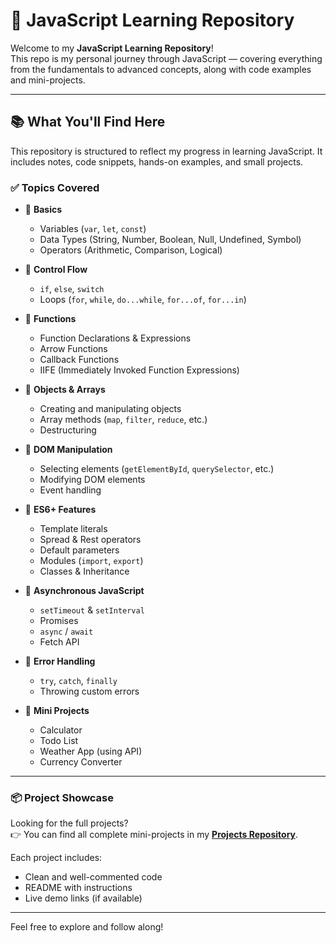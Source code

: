 # 🧠 JavaScript Learning Repository

Welcome to my **JavaScript Learning Repository**!  
This repo is my personal journey through JavaScript — covering everything from the fundamentals to advanced concepts, along with code examples and mini-projects.

---

## 📚 What You'll Find Here

This repository is structured to reflect my progress in learning JavaScript. It includes notes, code snippets, hands-on examples, and small projects.

### ✅ Topics Covered

- 🔹 **Basics**

  - Variables (`var`, `let`, `const`)
  - Data Types (String, Number, Boolean, Null, Undefined, Symbol)
  - Operators (Arithmetic, Comparison, Logical)

- 🔹 **Control Flow**

  - `if`, `else`, `switch`
  - Loops (`for`, `while`, `do...while`, `for...of`, `for...in`)

- 🔹 **Functions**

  - Function Declarations & Expressions
  - Arrow Functions
  - Callback Functions
  - IIFE (Immediately Invoked Function Expressions)

- 🔹 **Objects & Arrays**

  - Creating and manipulating objects
  - Array methods (`map`, `filter`, `reduce`, etc.)
  - Destructuring

- 🔹 **DOM Manipulation**

  - Selecting elements (`getElementById`, `querySelector`, etc.)
  - Modifying DOM elements
  - Event handling

- 🔹 **ES6+ Features**

  - Template literals
  - Spread & Rest operators
  - Default parameters
  - Modules (`import`, `export`)
  - Classes & Inheritance

- 🔹 **Asynchronous JavaScript**

  - `setTimeout` & `setInterval`
  - Promises
  - `async` / `await`
  - Fetch API

- 🔹 **Error Handling**

  - `try`, `catch`, `finally`
  - Throwing custom errors

- 🔹 **Mini Projects**
  - Calculator
  - Todo List
  - Weather App (using API)
  - Currency Converter

---

### 📦 Project Showcase

Looking for the full projects?  
👉 You can find all complete mini-projects in my [**Projects Repository**](https://github.com/Faizan260118/Projects).

Each project includes:

- Clean and well-commented code
- README with instructions
- Live demo links (if available)

---

Feel free to explore and follow along!
